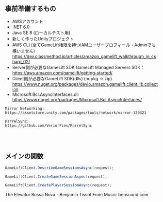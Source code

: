 ## 事前準備するもの    
- AWSアカウント
- .NET 6.0
- Java SE 8 (ローカルテスト用)
- 新しく作ったUnityプロジェクト
- AWS CLI (全てGameLift権限を持つIAMユーザープロフィール・Adminでも構いません)
https://dev.classmethod.jp/articles/amazon_gamelift_walkthrough_in_csharp_02/
- Server側が必要なGameLift SDK
GameLift Managed Servers SDK：https://aws.amazon.com/gamelift/getting-started/
- Client側が必要なGameLift SDK(dlls) (nupkg -> zip)
https://www.nuget.org/packages/devio.amazon.gamelift.client.lib.collection
- Microsoft.Bcl.AsyncInterfaces.dll
https://www.nuget.org/packages/Microsoft.Bcl.AsyncInterfaces/

```
Mirror Networking:
https://assetstore.unity.com/packages/tools/network/mirror-129321

ParrelSync:
https://github.com/VeriorPies/ParrelSync
```

&nbsp;  
&nbsp;  


## メインの関数
```csharp  
GameLiftClient.DescribeGameSessionsAsync(request);

GameLiftClient.CreateGameSessionAsync(request);

GameLiftClient.CreatePlayerSessionAsync(request);
```

The Elevator Bossa Nova - Benjamin Tissot
From Music: bensound.com

